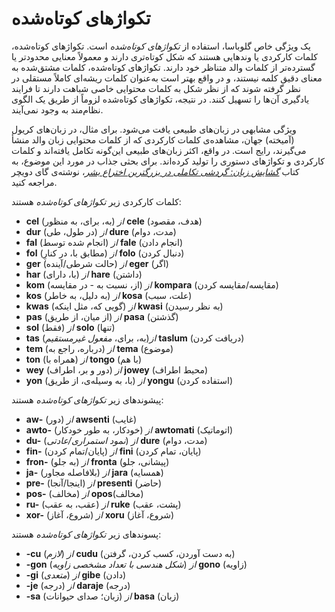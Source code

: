 <h1>تکواژهای کوتاه‌شده</h1>
<p>
</p>
<p>یک ویژگی خاص گلوباسا، استفاده از <em>تکواژهای کوتاه‌شده</em> است. تکواژهای کوتاه‌شده، کلمات کارکردی یا وندهایی هستند
	که شکل کوتاه‌تری دارند و معمولاً معنایی محدودتر یا گسترده‌تر از کلمات والد متناظر خود دارند. تکواژهای کوتاه‌شده،
	کلمات مشتق‌شده به معنای دقیق کلمه نیستند، و در واقع بهتر است به‌عنوان کلمات ریشه‌ای کاملاً مستقلی در نظر گرفته شوند
	که از نظر شکل به کلمات محتوایی خاصی شباهت دارند تا فرایند یادگیری آن‌ها را تسهیل کنند. در نتیجه، تکواژهای کوتاه‌شده
	لزوماً از طریق یک الگوی نظام‌مند به وجود نمی‌آیند.</p>
<p>ویژگی مشابهی در زبان‌های طبیعی یافت می‌شود. برای مثال، در زبان‌های کریول (آمیخته) جهان، مشاهده‌ی کلمات کارکردی که از
	کلمات محتوایی زبان والد منشأ می‌گیرند، رایج است. در واقع، اکثر زبان‌های طبیعی این‌گونه تکامل یافته‌اند و کلمات
	کارکردی و تکواژهای دستوری را تولید کرده‌اند. برای بحثی جذاب در مورد این موضوع، به کتاب <em><a
			href="https://www.amazon.com/Unfolding-Language-Evolutionary-Mankinds-Invention/dp/0805080120/ref=sr_1_1">گشایش
			زبان: گردشی تکاملی در بزرگترین اختراع بشر</a></em>، نوشته‌ی گای دویچر مراجعه کنید.</p>
<p>کلمات کارکردی زیر <em>تکواژهای کوتاه‌شده</em> هستند:</p>
<ul>
	<li><strong>cel</strong> (به، برای، به منظور) <em>از</em> <strong>cele</strong> (هدف، مقصود)</li>
	<li><strong>dur</strong> (در طول، طی) <em>از</em> <strong>dure</strong> (مدت، دوام)</li>
	<li><strong>fal</strong> (انجام شده توسط) <em>از</em> <strong>fale</strong> (انجام دادن)</li>
	<li><strong>fol</strong> (مطابق با، در کنارِ) <em>از</em> <strong>folo</strong> (دنبال کردن)</li>
	<li><strong>ger</strong> (حالت شرطی/آینده) <em>از</em> <strong>eger</strong> (اگر)</li>
	<li><strong>har</strong> (با، دارای) <em>از</em> <strong>hare</strong> (داشتن)</li>
	<li><strong>kom</strong> (از، نسبت به - در مقایسه) <em>از</em> <strong>kompara</strong> (مقایسه/مقایسه کردن)</li>
	<li><strong>kos</strong> (به دلیل، به خاطر) <em>از</em> <strong>kosa</strong> (علت، سبب)</li>
	<li><strong>kwas</strong> (گویی که، مثل اینکه) <em>از</em> <strong>kwasi</strong> (به نظر رسیدن)</li>
	<li><strong>pas</strong> (از میان، از طریق) <em>از</em> <strong>pasa</strong> (گذشتن)</li>
	<li><strong>sol</strong> (فقط) <em>از</em> <strong>solo</strong> (تنها)</li>
	<li><strong>tas</strong> (به، برای، <em>مفعول غیرمستقیم</em>)<em>از</em> <strong>taslum</strong> (دریافت کردن)</li>
	<li><strong>tem</strong> (درباره، راجع به) <em>از</em> <strong>tema</strong> (موضوع)</li>
	<li><strong>ton</strong> (همراه با) <em>از</em> <strong>tongo</strong> (با هم)</li>
	<li><strong>wey</strong> (دور و بر، اطراف) <em>از</em> <strong>jowey</strong> (محیط اطراف)</li>
	<li><strong>yon</strong> (با، به وسیله‌ی، از طریق) <em>از</em> <strong>yongu</strong> (استفاده کردن)</li>
</ul>
<p>پیشوندهای زیر <em>تکواژهای کوتاه‌شده</em> هستند:</p>
<ul>
	<li><strong>aw-</strong> (دور) <em>از</em> <strong>awsenti</strong> (غایب)</li>
	<li><strong>awto-</strong> (خودکار، به طور خودکار) <em>از</em> <strong>awtomati</strong> (اتوماتیک)</li>
	<li><strong>du-</strong> (<em>نمود استمراری/عادتی</em>) <em>از</em> <strong>dure</strong> (مدت، دوام)</li>
	<li><strong>fin-</strong> (پایان/تمام کردن) <em>از</em> <strong>fini</strong> (پایان، تمام کردن)</li>
	<li><strong>fron-</strong> (به جلو) <em>از</em> <strong>fronta</strong> (پیشانی، جلو)</li>
	<li><strong>ja-</strong> (بلافاصله مجاور) <em>از</em> <strong>jara</strong> (همسایه)</li>
	<li><strong>pre-</strong> (اینجا/آنجا) <em>از</em> <strong>presenti</strong> (حاضر)</li>
	<li><strong>pos-</strong> (مخالف) <em>از</em> <strong>opos</strong>(مخالف)</li>
	<li><strong>ru-</strong> (عقب، به عقب) <em>از</em> <strong>ruke</strong> (پشت، عقب)</li>
	<li><strong>xor-</strong> (شروع، آغاز) <em>از</em> <strong>xoru</strong> (شروع، آغاز)</li>
</ul>
<p>پسوندهای زیر <em>تکواژهای کوتاه‌شده</em> هستند:</p>
<ul>
	<li><strong>-cu</strong> (<em>لازم</em>) <em>از</em> <strong>cudu</strong> (به دست آوردن، کسب کردن، گرفتن) </li>
	<li><strong>-gon</strong> (<em>شکل هندسی با تعداد مشخصی زاویه</em>) <em>از</em>
		<strong>gono</strong> (زاویه)
	</li>
	<li><strong>-gi</strong> (<em>متعدی</em>) <em>از</em> <strong>gibe</strong> (دادن)</li>
	<li><strong>-je</strong> (درجه) <em>از</em> <strong>daraje</strong> (درجه)</li>
	<li><strong>-sa</strong> (زبان؛ صدای حیوانات) <em>از</em> <strong>basa</strong> (زبان)</li>
</ul>
<p></p>
